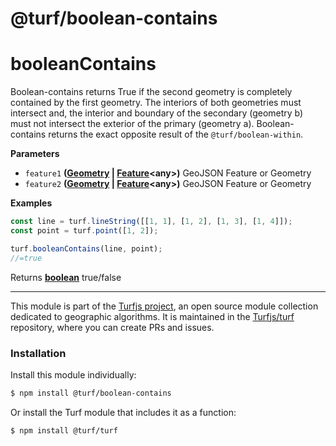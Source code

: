# @turf/boolean-contains

# booleanContains

Boolean-contains returns True if the second geometry is completely contained by the first geometry.
The interiors of both geometries must intersect and, the interior and boundary of the secondary (geometry b)
must not intersect the exterior of the primary (geometry a).
Boolean-contains returns the exact opposite result of the `@turf/boolean-within`.

**Parameters**

-   `feature1` **([Geometry](http://geojson.org/geojson-spec.html#geometry) \| [Feature](http://geojson.org/geojson-spec.html#feature-objects)&lt;any>)** GeoJSON Feature or Geometry
-   `feature2` **([Geometry](http://geojson.org/geojson-spec.html#geometry) \| [Feature](http://geojson.org/geojson-spec.html#feature-objects)&lt;any>)** GeoJSON Feature or Geometry

**Examples**

```javascript
const line = turf.lineString([[1, 1], [1, 2], [1, 3], [1, 4]]);
const point = turf.point([1, 2]);

turf.booleanContains(line, point);
//=true
```

Returns **[boolean](https://developer.mozilla.org/en-US/docs/Web/JavaScript/Reference/Global_Objects/Boolean)** true/false

<!-- This file is automatically generated. Please don't edit it directly:
if you find an error, edit the source file (likely index.js), and re-run
./scripts/generate-readmes in the turf project. -->

---

This module is part of the [Turfjs project](http://turfjs.org/), an open source
module collection dedicated to geographic algorithms. It is maintained in the
[Turfjs/turf](https://github.com/Turfjs/turf) repository, where you can create
PRs and issues.

### Installation

Install this module individually:

```sh
$ npm install @turf/boolean-contains
```

Or install the Turf module that includes it as a function:

```sh
$ npm install @turf/turf
```
